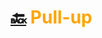 # [:back:][home] <accent>Pull-up</accent>

[home]: ../workout.md

<style>
    accent { color: orange; }
<style>
